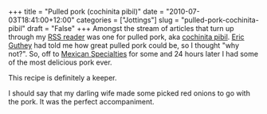+++
title = "Pulled pork (cochinita pibil)"
date = "2010-07-03T18:41:00+12:00"
categories = ["Jottings"]
slug = "pulled-pork-cochinita-pibil"
draft = "False"
+++
Amongst the stream of articles that turn up through my [RSS
reader](https://www.google.co.nz/reader) was one for pulled pork, aka [cochinita
pibil](https://simplyrecipes.com/recipes/cochinita_pibil/).  [Eric
Guthey](https://uk.cbs.dk/degree_programmes/cbs_graduate_school/kandidatuddannelser/leadership_and_management_studies/menu/faculty_staff/faculty_staff/line_coordinator/eric_guthey)
had told me how great pulled pork could be, so I thought "why not?".  So, off
to [Mexican Specialties](https://www.mexicanspecialities.co.nz/) for some and 24
hours later I had some of the most delicious pork ever.

This recipe is definitely a keeper.

I should say that my darling wife made some picked red onions to go with the
pork. It was the perfect accompaniment.

